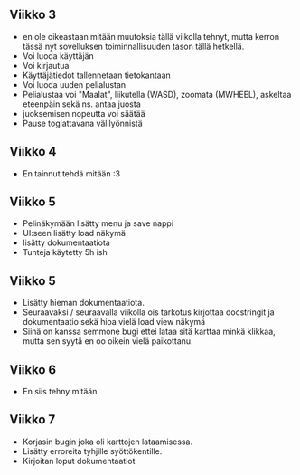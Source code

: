 ## Viikko 3
- en ole oikeastaan mitään muutoksia tällä viikolla tehnyt, mutta kerron tässä nyt sovelluksen toiminnallisuuden tason tällä hetkellä.
- Voi luoda käyttäjän
- Voi kirjautua
- Käyttäjätiedot tallennetaan tietokantaan
- Voi luoda uuden pelialustan
- Pelialustaa voi "Maalat", liikutella (WASD), zoomata (MWHEEL), askeltaa eteenpäin sekä ns. antaa juosta
- juoksemisen nopeutta voi säätää
- Pause toglattavana välilyönnistä
## Viikko 4
- En tainnut tehdä mitään :3

## Viikko 5
- Pelinäkymään lisätty menu ja save nappi
- UI:seen lisätty load näkymä
- lisätty dokumentaatiota
- Tunteja käytetty 5h ish

## Viikko 5
- Lisätty hieman dokumentaatiota.
- Seuraavaksi / seuraavalla viikolla ois tarkotus kirjottaa docstringit ja dokumentaatio sekä hioa vielä load view näkymä
- Siinä on kanssa semmone bugi ettei lataa sitä karttaa minkä klikkaa, mutta sen syytä en oo oikein vielä paikottanu.

## Viikko 6
- En siis tehny mitään

## Viikko 7
- Korjasin bugin joka oli karttojen lataamisessa.
- Lisätty erroreita tyhjille syöttökentille.
- Kirjoitan loput dokumentaatiot